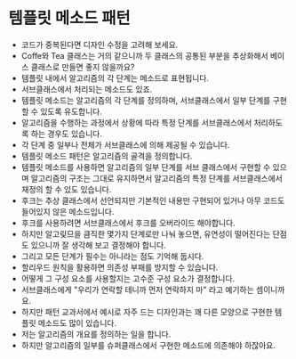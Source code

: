 # 템플릿 메소드 패턴
- 코드가 중복된다면 디자인 수정을 고려해 보세요.
- Coffe와 Tea 클래스는 거의 같으니까 두 클래스의 공통된 부분을 추상화해서 베이스 클래스로 만들면 좋지 않을까요?
- 템플릿 내에서 알고리즘의 각 단계는 메소드로 표현됩니다.
- 서브클래스에서 처리되는 메소드도 있죠.
- 템플릿 메소드는 알고리즘의 각 단계를 정의하며, 서브클래스에서 일부 단계를 구현할 수 있도록 유도합니다.
- 알고리즘을 수행하는 과정에서 상황에 따라 특정 단계를 서브클래스에서 처리하도록 하는 경우도 있습니다.
- 각 단계 중 일부나 전체가 서브클래스에 의해 제공될 수 있습니다.
- 템플릿 메소드 패턴은 알고리즘의 골격을 정의합니다.
- 템플릿 메소드를 사용하면 알고리즘의 일부 단계를 서브 클래스에서 구현할 수 있으며 알고리즘의 구조는 그대로 유지하면서 알고리즘의 특정 단계를 서브클래스에서 재정의 할 수 있도 있습니다.
- 후크는 추상 클래스에서 선언되지만 기본적인 내용만 구현되어 있거나 아무 코드도 들어있지 않은 메소드입니다.
- 후크를 사용하려면 서브클래스에서 후크를 오버라이드 해야합니다.
- 하지만 알고맂므을 큼직한 몇가지 단계로만 나눠 놓으면, 유연성이 떨어진다는 단점도 있으니까 잘 생각해 보고 결정해야 합니다.
- 그리고 모든 단계가 필수는 아니라는 점도 기억해 둡시다.
- 할리우드 원칙을 활용하면 의존성 부패를 방지할 수 있습니다.
- 어떻게 그 구성 요소를 사용할지는 고수준 구성 요소가 결정합니다.
- 서브클래스에게 "우리가 연락할 테니까 먼저 연락하지 마" 라고 예기하는 셈이니까요.
- 하지만 패턴 교과서에서 예시로 자주 드는 디자인과는 꽤 다른 모양으로 구현한 템플릿 메소드도 많이 있습니다.
- 저는 알고리즘의 개요를 정의하는 일을 합니다.
- 하지만 알고리즘의 일부를 슈퍼클래스에서 구현한 메소드에 의존해야 하잖아요.
